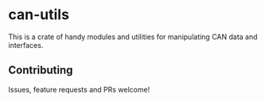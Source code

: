 # can-utils
This is a crate of handy modules and utilities for manipulating CAN data and interfaces.

## Contributing

Issues, feature requests and PRs welcome!
